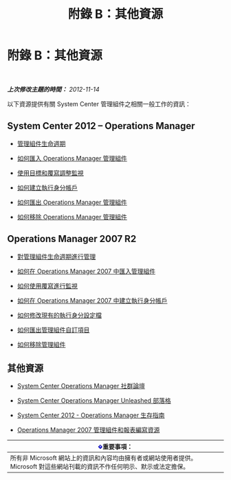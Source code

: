 ﻿---
title: 附錄 B：其他資源
TOCTitle: 附錄 B：其他資源
ms:assetid: 3bcfb237-604a-4902-a003-b366cbf5a600
ms:mtpsurl: https://technet.microsoft.com/zh-tw/library/Dn195905(v=EXCHG.150)
ms:contentKeyID: 53276426
ms.date: 08/29/2014
mtps_version: v=EXCHG.150
ms.translationtype: HT
---

# 附錄 B：其他資源

 

_**上次修改主題的時間：** 2012-11-14_

以下資源提供有關 System Center 管理組件之相關一般工作的資訊：

## System Center 2012 – Operations Manager

  - [管理組件生命週期](http://go.microsoft.com/fwlink/p/?linkid=232986)

  - [如何匯入 Operations Manager 管理組件](http://go.microsoft.com/fwlink/p/?linkid=219431)

  - [使用目標和覆寫調整監視](http://go.microsoft.com/fwlink/p/?linkid=217065)

  - [如何建立執行身分帳戶](http://go.microsoft.com/fwlink/p/?linkid=232988)

  - [如何匯出 Operations Manager 管理組件](http://go.microsoft.com/fwlink/p/?linkid=232990)

  - [如何移除 Operations Manager 管理組件](http://go.microsoft.com/fwlink/p/?linkid=232991)

## Operations Manager 2007 R2

  - [對管理組件生命週期進行管理](http://go.microsoft.com/fwlink/?linkid=211463)

  - [如何在 Operations Manager 2007 中匯入管理組件](http://go.microsoft.com/fwlink/?linkid=142351)

  - [如何使用覆寫進行監視](http://go.microsoft.com/fwlink/?linkid=117777)

  - [如何在 Operations Manager 2007 中建立執行身分帳戶](http://go.microsoft.com/fwlink/?linkid=165410)

  - [如何修改現有的執行身分設定檔](http://go.microsoft.com/fwlink/?linkid=165412)

  - [如何匯出管理組件自訂項目](http://go.microsoft.com/fwlink/?linkid=209940)

  - [如何移除管理組件](http://go.microsoft.com/fwlink/?linkid=209941)

## 其他資源

  - [System Center Operations Manager 社群論壇](http://go.microsoft.com/fwlink/?linkid=179635)

  - [System Center Operations Manager Unleashed 部落格](http://go.microsoft.com/fwlink/?linkid=246391)

  - [System Center 2012 - Operations Manager 生存指南](http://go.microsoft.com/fwlink/?linkid=246383)

  - [Operations Manager 2007 管理組件和報表編寫資源](http://go.microsoft.com/fwlink/?linkid=246388)

<table>
<thead>
<tr class="header">
<th><img src="images/Dn195905.important(EXCHG.150).gif" title="重要事項" alt="重要事項" />重要事項：</th>
</tr>
</thead>
<tbody>
<tr class="odd">
<td>所有非 Microsoft 網站上的資訊和內容均由擁有者或網站使用者提供。Microsoft 對這些網站刊載的資訊不作任何明示、默示或法定擔保。</td>
</tr>
</tbody>
</table>

